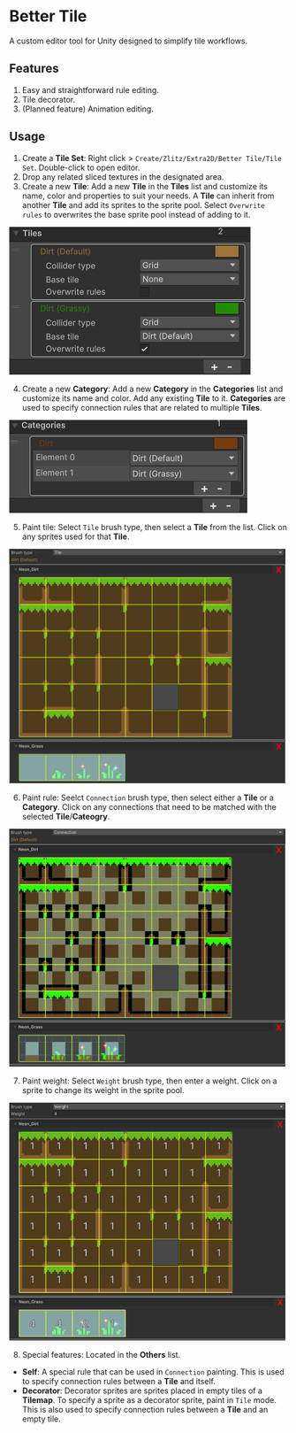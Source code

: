 # Better Tile

A custom editor tool for Unity designed to simplify tile workflows.

## Features

1. Easy and straightforward rule editing.
2. Tile decorator.
3. (Planned feature) Animation editing.

## Usage

1. Create a **Tile Set**: Right click > `Create/Zlitz/Extra2D/Better Tile/Tile Set`. Double-click to open editor.
2. Drop any related sliced textures in the designated area.
3. Create a new **Tile**: Add a new **Tile** in the **Tiles** list and customize its name, color and properties to suit your needs. A **Tile** can inherit from another **Tile** and add its sprites to the sprite pool. Select `Overwrite rules` to overwrites the base sprite pool instead of adding to it.
<img src="https://github.com/zlitzdev/BetterTile/blob/main/Images~/Guide_Tiles.png?raw=true">

4. Create a new **Category**: Add a new **Category** in the **Categories** list and customize its name and color. Add any existing **Tile** to it. **Categories** are used to specify connection rules that are related to multiple **Tiles**.
<img src="https://github.com/zlitzdev/BetterTile/blob/main/Images~/Guide_Categories.png?raw=true">

5. Paint tile: Select `Tile` brush type, then select a **Tile** from the list. Click on any sprites used for that **Tile**.
<img src="https://github.com/zlitzdev/BetterTile/blob/main/Images~/Guide_Paint_Tile.png?raw=true" width="500">

6. Paint rule: Seelct `Connection` brush type, then select either a **Tile** or a **Category**. Click on any connections that need to be matched with the selected **Tile**/**Cateogry**.
<img src="https://github.com/zlitzdev/BetterTile/blob/main/Images~/Guide_Paint_Connection.png?raw=true" width="500">

7. Paint weight: Select `Weight` brush type, then enter a weight. Click on a sprite to change its weight in the sprite pool.
<img src="https://github.com/zlitzdev/BetterTile/blob/main/Images~/Guide_Paint_Weight.png?raw=true" width="500">

8. Special features: Located in the **Others** list.
- **Self**: A special rule that can be used in `Connection` painting. This is used to specify connection rules between a **Tile** and itself.
- **Decorator**: Decorator sprites are sprites placed in empty tiles of a **Tilemap**. To specify a sprite as a decorator sprite, paint in `Tile` mode. This is also used to specify connection rules between a **Tile** and an empty tile.
